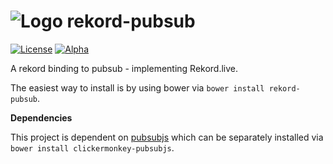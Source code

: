 # ![Logo](https://avatars2.githubusercontent.com/u/18293077?v=3&s=100) rekord-pubsub

[![License](https://img.shields.io/badge/license-MIT-blue.svg)](https://github.com/Rekord/rekord/blob/master/LICENSE)
[![Alpha](https://img.shields.io/badge/State-Alpha-orange.svg)]()

A rekord binding to pubsub - implementing Rekord.live.

The easiest way to install is by using bower via `bower install rekord-pubsub`.

**Dependencies**

This project is dependent on [pubsubjs](https://github.com/ClickerMonkey/pubsub.js) which can be separately installed via `bower install clickermonkey-pubsubjs`.
